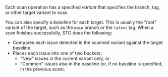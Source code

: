 Each scan operation has a specified _variant_ that specifies the branch, tag, or other target variant to scan.  

You can also specify a _baseline_ for each target. This is usually the "root" variant of the target, such as the `main` branch or the `latest` tag. When a scan finishes successfully, STO does the following:

* Compares each issue detected in the scanned variant against the target baseline.  
* Places each issue into one of two buckets: 
  *  "New" issues in the current variant only, or
  *  "Common" issues also in the baseline (or, if no baseline is specified, in the previous scan).

